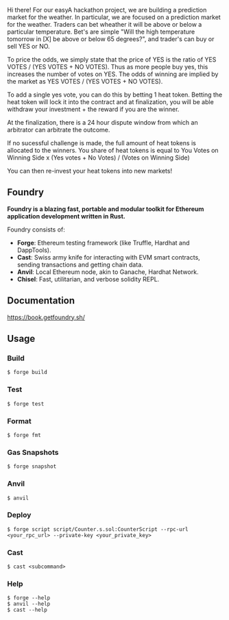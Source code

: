Hi there! For our easyA hackathon project, we are building a prediction market for the weather. In particular, we are focused on a prediction market for the weather. Traders can bet wheather it will be above or below a particular temperature. Bet's are simple "Will the high temperature tomorrow in [X] be above or below 65 degrees?", and trader's can buy or sell YES or NO.

To price the odds, we simply state that the price of YES is the ratio of YES VOTES / (YES VOTES + NO VOTES). Thus as more people buy yes, this increases the number of votes on YES. The odds of winning are implied by the market as YES VOTES / (YES VOTES + NO VOTES).

To add a single yes vote, you can do this by betting 1 heat token. Betting the heat token will lock it into the contract and at finalization, you will be able withdraw your investment + the reward if you are the winner.

At the finalization, there is a 24 hour dispute window from which an arbitrator can arbitrate the outcome.

If no sucessful challenge is made, the full amount of heat tokens is allocated to the winners. You share of heat tokens is equal to You Votes on Winning Side x (Yes votes + No Votes) / (Votes on Winning Side)

You can then re-invest your heat tokens into new markets!

## Foundry

**Foundry is a blazing fast, portable and modular toolkit for Ethereum application development written in Rust.**

Foundry consists of:

-   **Forge**: Ethereum testing framework (like Truffle, Hardhat and DappTools).
-   **Cast**: Swiss army knife for interacting with EVM smart contracts, sending transactions and getting chain data.
-   **Anvil**: Local Ethereum node, akin to Ganache, Hardhat Network.
-   **Chisel**: Fast, utilitarian, and verbose solidity REPL.

## Documentation

https://book.getfoundry.sh/

## Usage

### Build

```shell
$ forge build
```

### Test

```shell
$ forge test
```

### Format

```shell
$ forge fmt
```

### Gas Snapshots

```shell
$ forge snapshot
```

### Anvil

```shell
$ anvil
```

### Deploy

```shell
$ forge script script/Counter.s.sol:CounterScript --rpc-url <your_rpc_url> --private-key <your_private_key>
```

### Cast

```shell
$ cast <subcommand>
```

### Help

```shell
$ forge --help
$ anvil --help
$ cast --help
```
